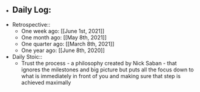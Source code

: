 - Daily Log:
    -
- Retrospective::
    - One week ago: [[June 1st, 2021]]
    - One month ago: [[May 8th, 2021]]
    - One quarter ago: [[March 8th, 2021]]
    - One year ago: [[June 8th, 2020]]
- Daily Stoic::
    - Trust the process - a philosophy created by Nick Saban - that ignores the milestones and big picture but puts all the focus down to what is immediately in front of you and making sure that step is achieved maximally
